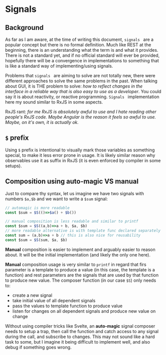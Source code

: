 # Signals

## Background

As far as I am aware, at the time of writing this document, `signals ` are a popular concept but there is no formal definition. Much like REST at the beginning, there is an understanding what the term is and what it provides. There is not a standard yet, and if no official standard will ever be provided, hopefully there will be a convergence in implementations to something that is like a standard way of implementing/using signals.

Problems that `signals ` are aiming to solve  are not totally new, there were different approaches to solve the same problems in the past. When talking about GUI, it is THE problem to solve: *how to reflect changes in the interface in a reliable way that is also easy to use as a developer*. You could say it is about reactivity, or reactive programming. `Signals ` implementation here my sound similar to RxJS in some aspects.

RxJS rant:  *for me RxJS is absolutely awful to use and I hate reading other people's RxJS code. Maybe Angular is the reason it feels so awful to use. Maybe, on it's own, it is actually ok.*

## `$` prefix

Using `$` prefix is intentional to visually mark those variables as something special, to make it less error prone in usage. It is likely similar reason why observables use it as suffix in RxJS (it is even enforced by compiler in some setups).

## Composition using auto-magic VS manual

Just to compare thy syntax, let us imagine we have two signals with numbers `$a,$b` and we want to write a `$sum` signal:

```js
// automagic is more readable
const $sum = $S(()=>$a() + $b())

// manual composition is less readable and similar to printf
const $sum = $S((a,b)=>a + b, $a, $b)
// more readable alternative is with template func declared separately
const sum = (a,b)=>a + b // this is also nice for reusability
const $sum = $S(sum, $a, $b)
```

**Manual** composition is easier to implement and arguably easier to reason about. It will be the initial implementation (and likely the only one here).

**Manual** composition usage is very similar to `printf` in regard that firs parameter is a template to produce a value (in this case, the template is a function) and rest parameters are the signals that are used by that function to produce new value. The composer function (in our case `$S`) only needs to:

- create a new signal
- take initial value of all dependent signals
- pass the values to template function to produce value
- listen for changes on all dependent signals and produce new value on change

Without using compiler tricks like Svelte, an **auto-magic** signal composer needs to setup a trap, then call the function and catch access to any signal during the call, and subscribe to changes. This may not sound like a hard task to some, but I imagine it being difficult to implement well, and also debug if something goes wrong.